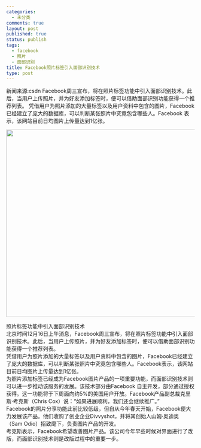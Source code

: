 ```yaml
--- 
categories: 
  - 未分类
comments: true
layout: post
published: true
status: publish
tags: 
  - facebook
  - 照片
  - 面部识别
title: Facebook照片标签引入面部识别技术
type: post
---
```

新闻来源:csdn
Facebook周三宣布，将在照片标签功能中引入面部识别技术。此后，当用户上传照片，并为好友添加标签时，便可以借助面部识别功能获得一个推荐列表。 凭借用户为照片添加的大量标签以及用户资料中包含的图片，Facebook已经建立了庞大的数据库，可以判断某张照片中究竟包含哪些人。Facebook 表示，该网站目前日均图片上传量达到1亿张。

<a href="/wp-content/uploads/2010/12/facebook2.jpg"><img class="aligncenter size-full wp-image-62444" title="facebook2" src="/wp-content/uploads/2010/12/facebook2.jpg" alt="" width="550" height="500"></a>
<!--more-->

<div>照片标签功能中引入面部识别技术</div>
<div>北京时间12月16日上午消息，Facebook周三宣布，将在照片标签功能中引入面部识别技术。此后，当用户上传照片，并为好友添加标签时，便可以借助面部识别功能获得一个推荐列表。</div>
<div>凭借用户为照片添加的大量标签以及用户资料中包含的图片，Facebook已经建立了庞大的数据库，可以判断某张照片中究竟包含哪些人。Facebook表示，该网站目前日均图片上传量达到1亿张。</div>
<div>为照片添加标签已经成为Facebook图片产品的一项重要功能，而面部识别技术则可以进一步推动该服务的发展。该技术部分由Facebook 自主开发，部分通过授权获得。这一功能将于下周面向约5%的美国用户开放。Facebook产品副总裁克里斯·考克斯（Chris Cox）说：“如果进展顺利，我们还会继续推广。”</div>
<div>Facebook的照片分享功能此前比较低级，但自从今年春天开始，Facebook便大力发展该产品。他们收购了创业企业Divvyshot，并将其创始人山姆·奥迪奥（Sam Odio）招致麾下，负责图片产品的开发。</div>
<div>考克斯表示，Facebook希望改善图片产品。该公司今年早些时候对界面进行了改版，而面部识别技术则是改版过程中的重要一步。</div>
